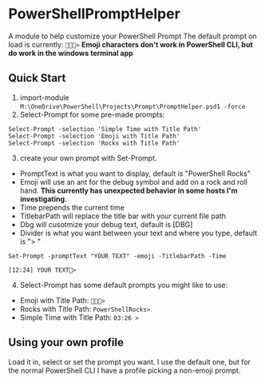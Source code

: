 # PowerShellPromptHelper
A module to help customize your PowerShell Prompt
The default prompt on load is currently: `💪🐚🤘>`
**Emoji characters don't work in PowerShell CLI, but do work in the windows terminal app**

## Quick Start 
1. import-module `M:\OneDrive\PowerShell\Projects\Prompt\PromptHelper.psd1 -force`
2. Select-Prompt for some pre-made prompts:
```
Select-Prompt -selection 'Simple Time with Title Path'
Select-Prompt -selection 'Emoji with Title Path'
Select-Prompt -selection 'Rocks with Title Path'
```
3. create your own prompt with Set-Prompt. 
  - PromptText is what you want to display, default is "PowerShell Rocks"
  - Emoji will use an ant for the debug symbol and add on a rock and roll hand. **This currently has unexpected behavior in some hosts I'm investigating.** 
  - Time prepends the current time
  - TitlebarPath will replace the title bar with your current file path
  - Dbg will cusotmize your debug text, default is [DBG] 
  - Divider is what you want between your text and where you type, default is "> "
  
  
```
Set-Prompt -promptText "YOUR TEXT" -emoji -TitlebarPath -Time

[12:24] YOUR TEXT🤘>
```

4. Select-Prompt has some default prompts you might like to use:
  - Emoji with Title Path: `💪🐚🤘>`
  - Rocks with Title Path: `PowerShellRocks> `
  - Simple Time with Title Path: `03:26 > `
  
  ## Using your own profile
  Load it in, select or set the prompt you want. I use the default one, but for the normal PowerShell CLI I have a profile picking a non-emoji prompt. 
